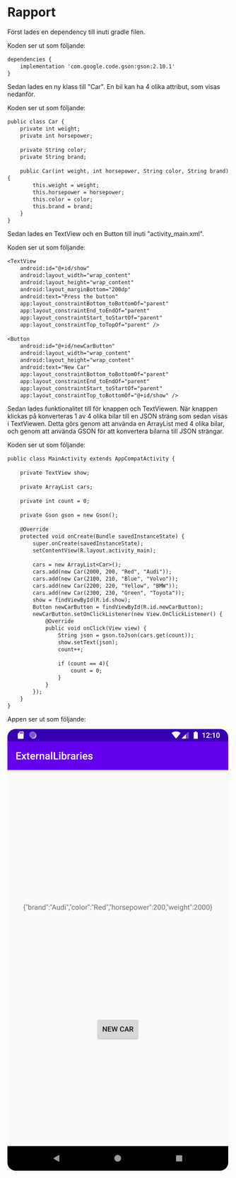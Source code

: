 
# Rapport

Först lades en dependency till inuti gradle filen.

Koden ser ut som följande:

````
dependencies {
    implementation 'com.google.code.gson:gson:2.10.1'
}
````

Sedan lades en ny klass till "Car". En bil kan ha 4 olika attribut, som visas nedanför.

Koden ser ut som följande:

````
public class Car {
    private int weight;
    private int horsepower;

    private String color;
    private String brand;

    public Car(int weight, int horsepower, String color, String brand) {
        this.weight = weight;
        this.horsepower = horsepower;
        this.color = color;
        this.brand = brand;
    }
}
````

Sedan lades en TextView och en Button till inuti "activity_main.xml".

Koden ser ut som följande:

````
<TextView
    android:id="@+id/show"
    android:layout_width="wrap_content"
    android:layout_height="wrap_content"
    android:layout_marginBottom="200dp"
    android:text="Press the button"
    app:layout_constraintBottom_toBottomOf="parent"
    app:layout_constraintEnd_toEndOf="parent"
    app:layout_constraintStart_toStartOf="parent"
    app:layout_constraintTop_toTopOf="parent" />

<Button
    android:id="@+id/newCarButton"
    android:layout_width="wrap_content"
    android:layout_height="wrap_content"
    android:text="New Car"
    app:layout_constraintBottom_toBottomOf="parent"
    app:layout_constraintEnd_toEndOf="parent"
    app:layout_constraintStart_toStartOf="parent"
    app:layout_constraintTop_toBottomOf="@+id/show" />
````

Sedan lades funktionalitet till för knappen och TextViewen. När knappen klickas på konverteras
1 av 4 olika bilar till en JSON sträng som sedan visas i TextViewen.
Detta görs genom att använda en ArrayList med 4 olika bilar, och genom att använda GSON för att konvertera bilarna till JSON strängar.

Koden ser ut som följande:

````
public class MainActivity extends AppCompatActivity {

    private TextView show;

    private ArrayList cars;

    private int count = 0;

    private Gson gson = new Gson();

    @Override
    protected void onCreate(Bundle savedInstanceState) {
        super.onCreate(savedInstanceState);
        setContentView(R.layout.activity_main);

        cars = new ArrayList<Car>();
        cars.add(new Car(2000, 200, "Red", "Audi"));
        cars.add(new Car(2100, 210, "Blue", "Volvo"));
        cars.add(new Car(2200, 220, "Yellow", "BMW"));
        cars.add(new Car(2300, 230, "Green", "Toyota"));
        show = findViewById(R.id.show);
        Button newCarButton = findViewById(R.id.newCarButton);
        newCarButton.setOnClickListener(new View.OnClickListener() {
            @Override
            public void onClick(View view) {
                String json = gson.toJson(cars.get(count));
                show.setText(json);
                count++;

                if (count == 4){
                    count = 0;
                }
            }
        });
    }
}
````

Appen ser ut som följande:

![](bild.png)

